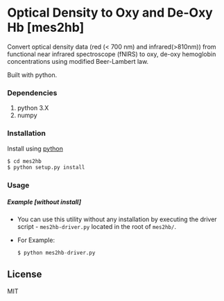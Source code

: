 # Optical Density to Oxy and De-Oxy Hb [mes2hb]

Convert optical density data (red (< 700 nm) and infrared(>810nm)) from functional near infrared spectroscope (fNIRS) to oxy, de-oxy hemoglobin concentrations using modified Beer-Lambert law.

Built with python.

### Dependencies
 1. python 3.X
  2. numpy


### Installation

Install using [python](https://www.python.org/downloads/release/python-370/)

```sh
$ cd mes2hb
$ python setup.py install
```

### Usage

##### Example [without install]
* You can use this utility without any installation by executing the driver script -   `mes2hb-driver.py` located in the root of `mes2hb/`.

* For Example:
    ```python
    $ python mes2hb-driver.py
    ````

License
----

MIT